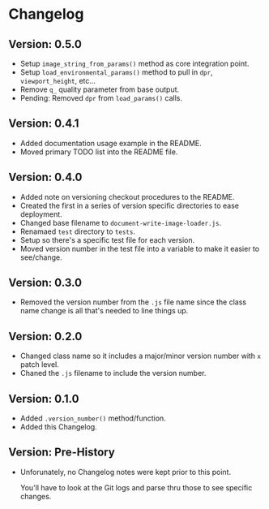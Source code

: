 Changelog
=========

Version: 0.5.0
--------------

- Setup `image_string_from_params()` method as core integration point. 
- Setup `load_environmental_params()` method to pull in `dpr`, `viewport_height`, etc...
- Remove `q_` quality parameter from base output.
- Pending: Removed `dpr` from `load_params()` calls.

Version: 0.4.1 
--------------

- Added documentation usage example in the README. 
- Moved primary TODO list into the README file.



Version: 0.4.0 
--------------

- Added note on versioning checkout procedures to the README.
- Created the first in a series of version specific directories to ease deployment. 
- Changed base filename to `document-write-image-loader.js`.
- Renamaed `test` directory to `tests`.
- Setup so there's a specific test file for each version.
- Moved version number in the test file into a variable to make it easier to see/change.


Version: 0.3.0
--------------

- Removed the version number from the `.js` file name since the class name change is all that's needed to line things up.


Version: 0.2.0 
--------------

- Changed class name so it includes a major/minor version number with `x` patch level. 
- Chaned the `.js` filename to include the version number.


Version: 0.1.0 
--------------

- Added `.version_number()` method/function.
- Added this Changelog.


Version: Pre-History 
--------------------

- Unforunately, no Changelog notes were kept prior to this point.

    You'll have to look at the Git logs and parse thru those to see specific changes.  

